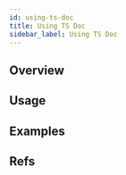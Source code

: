 ```yaml
---
id: using-ts-doc
title: Using TS Doc
sidebar_label: Using TS Doc
---
```


## Overview

## Usage

## Examples

## Refs
